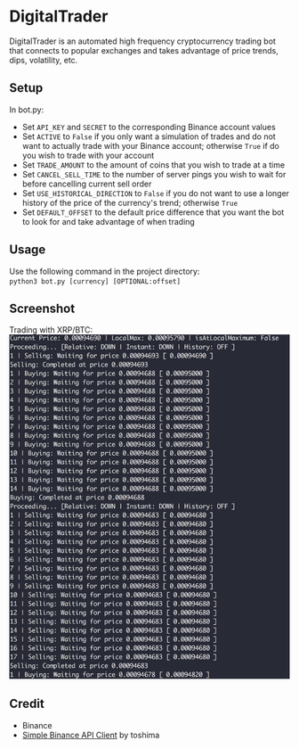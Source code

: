 # DigitalTrader

DigitalTrader is an automated high frequency cryptocurrency trading bot that connects to popular exchanges and takes advantage of price trends, dips, volatility, etc.

## Setup
In bot.py:
- Set `API_KEY` and `SECRET` to the corresponding Binance account values
- Set `ACTIVE` to `False` if you only want a simulation of trades and do not want to actually trade with your Binance account; otherwise `True` if do you wish to trade with your account
- Set `TRADE_AMOUNT` to the amount of coins that you wish to trade at a time
- Set `CANCEL_SELL_TIME` to the number of server pings you wish to wait for before cancelling current sell order
- Set `USE_HISTORICAL_DIRECTION` to `False` if you do not want to use a longer history of the price of the currency's trend; otherwise `True`
- Set `DEFAULT_OFFSET` to the default price difference that you want the bot to look for and take advantage of when trading

## Usage
Use the following command in the project directory:<br>`python3 bot.py [currency] [OPTIONAL:offset]`<br>

## Screenshot
Trading with XRP/BTC:
![screenshot](Figure_1.png)

## Credit
- Binance
- [Simple Binance API Client](https://github.com/toshima/binance/tree/c025c5e96ddf80837f2dcaf9eea8325a2ec62e65) by toshima

